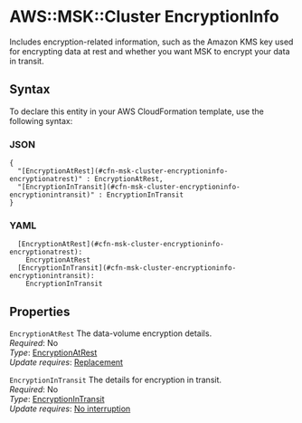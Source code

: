 # AWS::MSK::Cluster EncryptionInfo<a name="aws-properties-msk-cluster-encryptioninfo"></a>

Includes encryption\-related information, such as the Amazon KMS key used for encrypting data at rest and whether you want MSK to encrypt your data in transit\.

## Syntax<a name="aws-properties-msk-cluster-encryptioninfo-syntax"></a>

To declare this entity in your AWS CloudFormation template, use the following syntax:

### JSON<a name="aws-properties-msk-cluster-encryptioninfo-syntax.json"></a>

```
{
  "[EncryptionAtRest](#cfn-msk-cluster-encryptioninfo-encryptionatrest)" : EncryptionAtRest,
  "[EncryptionInTransit](#cfn-msk-cluster-encryptioninfo-encryptionintransit)" : EncryptionInTransit
}
```

### YAML<a name="aws-properties-msk-cluster-encryptioninfo-syntax.yaml"></a>

```
  [EncryptionAtRest](#cfn-msk-cluster-encryptioninfo-encryptionatrest):
    EncryptionAtRest
  [EncryptionInTransit](#cfn-msk-cluster-encryptioninfo-encryptionintransit):
    EncryptionInTransit
```

## Properties<a name="aws-properties-msk-cluster-encryptioninfo-properties"></a>

`EncryptionAtRest` <a name="cfn-msk-cluster-encryptioninfo-encryptionatrest"></a>
The data\-volume encryption details\.  
_Required_: No  
_Type_: [EncryptionAtRest](aws-properties-msk-cluster-encryptionatrest.md)  
_Update requires_: [Replacement](https://docs.aws.amazon.com/AWSCloudFormation/latest/UserGuide/using-cfn-updating-stacks-update-behaviors.html#update-replacement)

`EncryptionInTransit` <a name="cfn-msk-cluster-encryptioninfo-encryptionintransit"></a>
The details for encryption in transit\.  
_Required_: No  
_Type_: [EncryptionInTransit](aws-properties-msk-cluster-encryptionintransit.md)  
_Update requires_: [No interruption](https://docs.aws.amazon.com/AWSCloudFormation/latest/UserGuide/using-cfn-updating-stacks-update-behaviors.html#update-no-interrupt)
